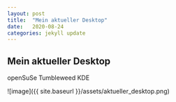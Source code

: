 ```yaml
---
layout: post
title:  "Mein aktueller Desktop"
date:   2020-08-24
categories: jekyll update
---
```


## Mein aktueller Desktop

openSuSe Tumbleweed KDE

![image]({{ site.baseurl }}/assets/aktueller_desktop.png)